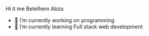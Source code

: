 Hi it me Betelhem Abza

- 🔭 I’m currently working on programming
- 🌱 I’m currently learning Full stack web development
